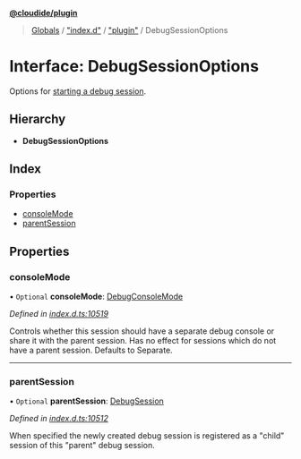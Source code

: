 **[@cloudide/plugin](../README.md)**

> [Globals](../README.md) / ["index.d"](../modules/_index_d_.md) / ["plugin"](../modules/_index_d_._plugin_.md) / DebugSessionOptions

# Interface: DebugSessionOptions

Options for [starting a debug session](#debug.startDebugging).

## Hierarchy

* **DebugSessionOptions**

## Index

### Properties

* [consoleMode](_index_d_._plugin_.debugsessionoptions.md#consolemode)
* [parentSession](_index_d_._plugin_.debugsessionoptions.md#parentsession)

## Properties

### consoleMode

• `Optional` **consoleMode**: [DebugConsoleMode](../enums/_index_d_._plugin_.debugconsolemode.md)

*Defined in [index.d.ts:10519](https://github.com/huaweicloud/cloudide-plugin-api/blob/1ab5ef8/index.d.ts#L10519)*

Controls whether this session should have a separate debug console or share it
with the parent session. Has no effect for sessions which do not have a parent session.
Defaults to Separate.

___

### parentSession

• `Optional` **parentSession**: [DebugSession](_index_d_._plugin_.debugsession.md)

*Defined in [index.d.ts:10512](https://github.com/huaweicloud/cloudide-plugin-api/blob/1ab5ef8/index.d.ts#L10512)*

When specified the newly created debug session is registered as a "child" session of this
"parent" debug session.
